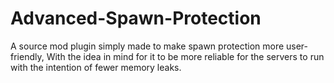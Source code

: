 # Advanced-Spawn-Protection

A source mod plugin simply made to make spawn protection more user-friendly, With the idea in mind for it to be more reliable for the servers to run with the intention of fewer memory leaks.

